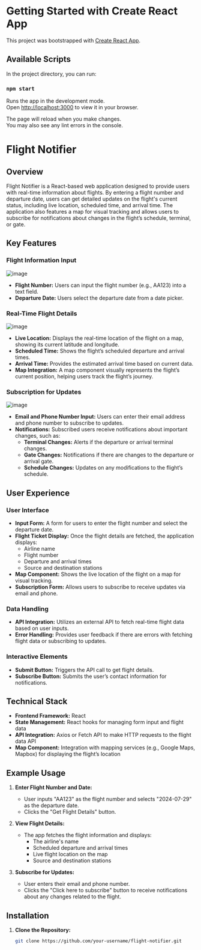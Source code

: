 # Getting Started with Create React App

This project was bootstrapped with [Create React App](https://github.com/facebook/create-react-app).

## Available Scripts

In the project directory, you can run:

### `npm start`

Runs the app in the development mode.\
Open [http://localhost:3000](http://localhost:3000) to view it in your browser.

The page will reload when you make changes.\
You may also see any lint errors in the console.
# Flight Notifier

## Overview

Flight Notifier is a React-based web application designed to provide users with real-time information about flights. By entering a flight number and departure date, users can get detailed updates on the flight's current status, including live location, scheduled time, and arrival time. The application also features a map for visual tracking and allows users to subscribe for notifications about changes in the flight’s schedule, terminal, or gate.

## Key Features

### Flight Information Input
![image](https://github.com/user-attachments/assets/48b38d23-13e3-430b-8151-d2a024359059)

- **Flight Number:** Users can input the flight number (e.g., AA123) into a text field.
- **Departure Date:** Users select the departure date from a date picker.

### Real-Time Flight Details

![image](https://github.com/user-attachments/assets/644689b2-adaf-4de2-b2aa-a939b7072cf5)


- **Live Location:** Displays the real-time location of the flight on a map, showing its current latitude and longitude.
- **Scheduled Time:** Shows the flight’s scheduled departure and arrival times.
- **Arrival Time:** Provides the estimated arrival time based on current data.
- **Map Integration:** A map component visually represents the flight’s current position, helping users track the flight’s journey.

### Subscription for Updates

![image](https://github.com/user-attachments/assets/912bacf1-13bc-4fdb-a035-793b903f49b4)


- **Email and Phone Number Input:** Users can enter their email address and phone number to subscribe to updates.
- **Notifications:** Subscribed users receive notifications about important changes, such as:
  - **Terminal Changes:** Alerts if the departure or arrival terminal changes.
  - **Gate Changes:** Notifications if there are changes to the departure or arrival gate.
  - **Schedule Changes:** Updates on any modifications to the flight’s schedule.

## User Experience

### User Interface
- **Input Form:** A form for users to enter the flight number and select the departure date.
- **Flight Ticket Display:** Once the flight details are fetched, the application displays:
  - Airline name
  - Flight number
  - Departure and arrival times
  - Source and destination stations
- **Map Component:** Shows the live location of the flight on a map for visual tracking.
- **Subscription Form:** Allows users to subscribe to receive updates via email and phone.

### Data Handling
- **API Integration:** Utilizes an external API to fetch real-time flight data based on user inputs.
- **Error Handling:** Provides user feedback if there are errors with fetching flight data or subscribing to updates.

### Interactive Elements
- **Submit Button:** Triggers the API call to get flight details.
- **Subscribe Button:** Submits the user’s contact information for notifications.

## Technical Stack
- **Frontend Framework:** React
- **State Management:** React hooks for managing form input and flight data
- **API Integration:** Axios or Fetch API to make HTTP requests to the flight data API
- **Map Component:** Integration with mapping services (e.g., Google Maps, Mapbox) for displaying the flight’s location

## Example Usage

1. **Enter Flight Number and Date:**
   - User inputs "AA123" as the flight number and selects "2024-07-29" as the departure date.
   - Clicks the "Get Flight Details" button.

2. **View Flight Details:**
   - The app fetches the flight information and displays:
     - The airline's name
     - Scheduled departure and arrival times
     - Live flight location on the map
     - Source and destination stations

3. **Subscribe for Updates:**
   - User enters their email and phone number.
   - Clicks the "Click here to subscribe" button to receive notifications about any changes related to the flight.

## Installation

1. **Clone the Repository:**
   ```bash
   git clone https://github.com/your-username/flight-notifier.git
